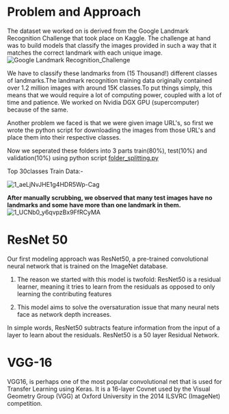 # Problem and Approach
The dataset we worked on is derived from the Google Landmark Recognition Challenge that took place on Kaggle. The challenge at hand was to build models that classify the images provided in such a way that it matches the correct landmark with each unique image.
![Google Landmark Recognition_Challenge](https://user-images.githubusercontent.com/39646018/60909844-e7427180-a29c-11e9-84c3-4247cf61e4da.png)

We have to classify these landmarks from (15 Thousand!) different classes of landmarks.The landmark recognition training data originally contained over 1.2 million images with around 15K classes.To put things simply, this means that we would require a lot of computing power, coupled with a lot of time and patience. We worked on Nvidia DGX GPU (supercomputer) because of the same.

Another problem we faced is that we were given image URL's, so first we wrote the python script for downloading the images from those URL's and place them into their respective classes.

Now we seperated these folders into 3 parts train(80%), test(10%) and validation(10%) using python script [folder_splitting.py](https://github.com/adityasurana/Google-Landmark-Recognition-Challenge/blob/master/folder_splitting.py)

Top 30classes Train Data:-


![1_aeLjNvJHE1g4HDR5Wp-Cag](https://user-images.githubusercontent.com/39646018/60911074-01ca1a00-a2a0-11e9-846b-953727dcd80b.png)

**After manually scrubbing, we observed that many test images have no landmarks and some have more than one landmark in them.**
![1_UCNb0_y6qvpzBx9FfRCyMA](https://user-images.githubusercontent.com/39646018/60911605-325e8380-a2a1-11e9-8da6-f37fe3bbf597.png)

# ResNet 50

Our first modeling approach was ResNet50, a pre-trained convolutional neural network that is trained on the ImageNet database.

1) The reason we started with this model is twofold:
   ResNet50 is a residual learner, meaning it tries to learn from the residuals as opposed to only learning the contributing features

2) This model aims to solve the oversaturation issue that many neural nets face as network depth increases.

In simple words, ResNet50 subtracts feature information from the input of a layer to learn about the residuals. ResNet50 is a 50 layer Residual Network. 
 
# VGG-16
VGG16, is perhaps one of the most popular convolutional net that is used for Transfer Learning using Keras. It is a 16-layer Covnet used by the Visual Geometry Group (VGG) at Oxford University in the 2014 ILSVRC (ImageNet) competition. 

